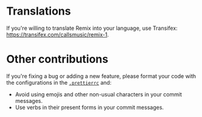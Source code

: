 # Translations

If you're willing to translate Remix into your language, use Transifex: https://transifex.com/callsmusic/remix-1.

# Other contributions

If you're fixing a bug or adding a new feature, please format your code with the configurations in the [`.prettierrc`](./.prettierrc) and:

- Avoid using emojis and other non-usual characters in your commit messages.
- Use verbs in their present forms in your commit messages.
